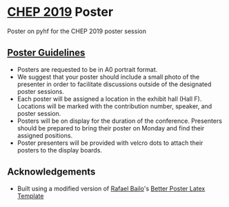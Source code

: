 # [CHEP 2019](https://indico.cern.ch/event/773049/) Poster

Poster on pyhf for the CHEP 2019 poster session

## [Poster Guidelines](https://indico.cern.ch/event/773049/page/17867-instructions-to-speakers)

- Posters are requested to be in A0 portrait format.
- We suggest that your poster should include a small photo of the presenter in order to facilitate discussions outside of the designated poster sessions.
- Each poster will be assigned a location in the exhibit hall (Hall F). Locations will be marked with the contribution number, speaker, and poster session.
- Posters will be on display for the duration of the conference. Presenters should be prepared to bring their poster on Monday and find their assigned positions.
- Poster presenters will be provided with velcro dots to attach their posters to the display boards.

## Acknowledgements

- Built using a modified version of [Rafael Bailo](https://github.com/rafaelbailo)'s [Better Poster Latex Template](https://github.com/rafaelbailo/betterposter-latex-template)
